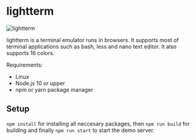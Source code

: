 # lightterm


![lightterm](https://i.ibb.co/zbS0wnR/image.png)

lightterm is a terminal emulator runs in browsers. It supports most of terminal applications such as bash, less and nano text editor. It also supports 16 colors.

Requirements:

*  Linux
*  Node.js 10 or upper
*  npm or yarn package manager

## Setup
`npm install` for installing all neccesary packages, then `npm run build` for building and finally `npm run start` to start the demo server.
